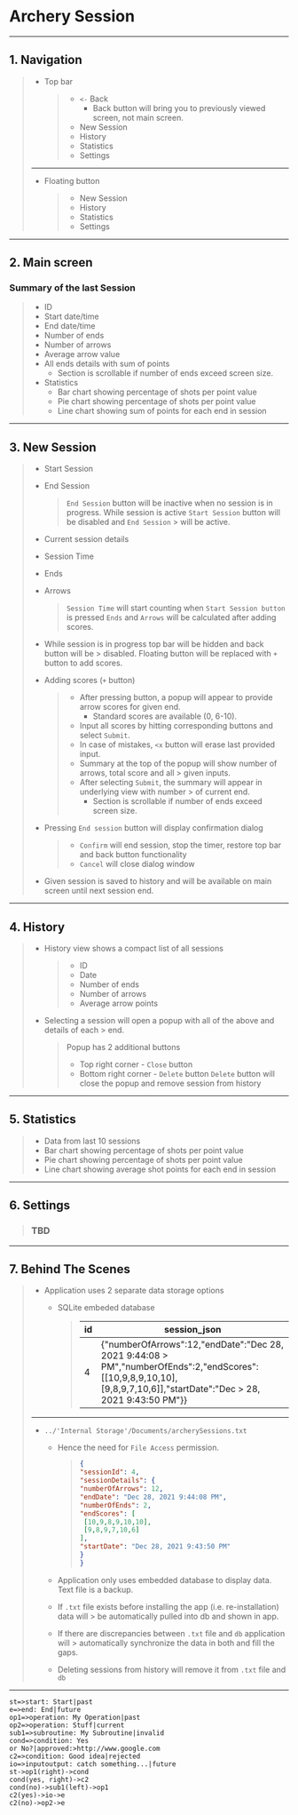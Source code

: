 <img src="file:///home/ex/git/archery-session/ico.png" title="" alt="" data-align="center">

# Archery Session

---

## 1. Navigation

> - Top bar
>   
>   > - `<-` Back
>   >   - Back button will bring you to previously viewed screen, not main screen.
>   > - New Session
>   > - History
>   > - Statistics
>   > - Settings
> 
> ---
> 
> - Floating button
>   
>   > - New Session
>   > - History
>   > - Statistics
>   > - Settings

---

## 2. Main screen

### Summary of the last Session

> - ID
> - Start date/time
> - End date/time
> - Number of ends
> - Number of arrows
> - Average arrow value
> - All ends details with sum of points
>   - Section is scrollable if number of ends exceed screen size.
> - Statistics
>   - Bar chart showing percentage of shots per point value
>   - Pie chart showing percentage of shots per point value
>   - Line chart showing sum of points for each end in session

---

## 3. New Session

> - Start Session
> 
> - End Session
>   
>   > `End Session` button will be inactive when no session is in progress.
>   > While session is active `Start Session` button will be disabled and `End Session` > will be active.
> 
> - Current session details
> 
> - Session Time
> 
> - Ends
> 
> - Arrows
>   
>   > `Session Time` will start counting when `Start Session button` is pressed
>   > `Ends` and `Arrows` will be calculated after adding scores.
> 
> - While session is in progress top bar will be hidden and back button will be > disabled. Floating button will be replaced with `+` button to add scores.
> 
> - Adding scores (`+` button)
>   
>   > - After pressing button, a popup will appear to provide arrow scores for given end.
>   >   - Standard scores are available (0, 6-10).
>   > - Input all scores by hitting corresponding buttons and select `Submit`.
>   > - In case of mistakes, `<x` button will erase last provided input.
>   > - Summary at the top of the popup will show number of arrows, total score and all > given inputs.
>   > - After selecting `Submit`, the summary will appear in underlying view with number > of current end.
>   >   - Section is scrollable if number of ends exceed screen size.
> 
> - Pressing `End session` button will display confirmation dialog
>   
>   > - `Confirm` will end session, stop the timer, restore top bar and back button functionality
>   > - `Cancel` will close dialog window
> 
> - Given session is saved to history and will be available on main screen until next session end.

---

## 4. History

> - History view shows a compact list of all sessions
>   
>   > - ID
>   > - Date
>   > - Number of ends
>   > - Number of arrows
>   > - Average arrow points
> 
> - Selecting a session will open a popup with all of the above and details of each > end.
>   
>   > Popup has 2 additional buttons
>   > 
>   > - Top right corner - `Close` button
>   > - Bottom right corner - `Delete` button
>   >   `Delete` button will close the popup and remove session from history

---

## 5. Statistics

> - Data from last 10 sessions
> - Bar chart showing percentage of shots per point value
> - Pie chart showing percentage of shots per point value
> - Line chart showing average shot points for each end in session

---

## 6. Settings

> ### TBD

---

## 7. Behind The Scenes

> - Application uses 2 separate data storage options
>   
>   - SQLite embeded database
>     
>     > | id  | session_json                                                                                                                                                        |
>     > | --- | ------------------------------------------------------------------------------------------------------------------------------------------------------------------- |
>     > | 4   | {"numberOfArrows":12,"endDate":"Dec 28, 2021 9:44:08 > PM","numberOfEnds":2,"endScores":[[10,9,8,9,10,10],[9,8,9,7,10,6]],"startDate":"Dec > 28, 2021 9:43:50 PM"}} |
> 
> ---
> 
> - `../'Internal Storage'/Documents/archerySessions.txt`
>   
>   - Hence the need for `File Access` permission.
>     
>     > ```json
>     > {
>     > "sessionId": 4,
>     > "sessionDetails": {
>     > "numberOfArrows": 12,
>     > "endDate": "Dec 28, 2021 9:44:08 PM",
>     > "numberOfEnds": 2,
>     > "endScores": [
>     >  [10,9,8,9,10,10],
>     >  [9,8,9,7,10,6]
>     > ],
>     > "startDate": "Dec 28, 2021 9:43:50 PM"
>     > }
>     > }
>     > ```
>   
>   - Application only uses embedded database to display data. Text file is a backup.
>   
>   - If `.txt` file exists before installing the app (i.e. re-installation) data will > be automatically pulled into db and shown in app.
>   
>   - If there are discrepancies between `.txt` file and `db` application will > automatically synchronize the data in both and fill the gaps.
>   
>   - Deleting sessions from history will remove it from `.txt` file and `db`

---

```flowchart
st=>start: Start|past
e=>end: End|future
op1=>operation: My Operation|past
op2=>operation: Stuff|current
sub1=>subroutine: My Subroutine|invalid
cond=>condition: Yes
or No?|approved:>http://www.google.com
c2=>condition: Good idea|rejected
io=>inputoutput: catch something...|future
st->op1(right)->cond
cond(yes, right)->c2
cond(no)->sub1(left)->op1
c2(yes)->io->e
c2(no)->op2->e
```

